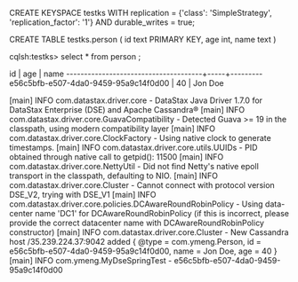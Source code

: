 CREATE KEYSPACE testks WITH replication = {'class': 'SimpleStrategy', 'replication_factor': '1'}  AND durable_writes = true;

CREATE TABLE testks.person (
    id text PRIMARY KEY,
    age int,
    name text
)


cqlsh:testks> select * from person ;

 id                                   | age | name
--------------------------------------+-----+---------
 e56c5bfb-e507-4da0-9459-95a9c14f0d00 |  40 | Jon Doe
 
 

 
[main] INFO com.datastax.driver.core - DataStax Java Driver 1.7.0 for DataStax Enterprise (DSE) and Apache Cassandra®
[main] INFO com.datastax.driver.core.GuavaCompatibility - Detected Guava >= 19 in the classpath, using modern compatibility layer
[main] INFO com.datastax.driver.core.ClockFactory - Using native clock to generate timestamps.
[main] INFO com.datastax.driver.core.utils.UUIDs - PID obtained through native call to getpid(): 11500
[main] INFO com.datastax.driver.core.NettyUtil - Did not find Netty's native epoll transport in the classpath, defaulting to NIO.
[main] INFO com.datastax.driver.core.Cluster - Cannot connect with protocol version DSE_V2, trying with DSE_V1
[main] INFO com.datastax.driver.core.policies.DCAwareRoundRobinPolicy - Using data-center name 'DC1' for DCAwareRoundRobinPolicy (if this is incorrect, please provide the correct datacenter name with DCAwareRoundRobinPolicy constructor)
[main] INFO com.datastax.driver.core.Cluster - New Cassandra host /35.239.224.37:9042 added
{ @type = com.ymeng.Person, id = e56c5bfb-e507-4da0-9459-95a9c14f0d00, name = Jon Doe, age = 40 }
[main] INFO com.ymeng.MyDseSpringTest - e56c5bfb-e507-4da0-9459-95a9c14f0d00
